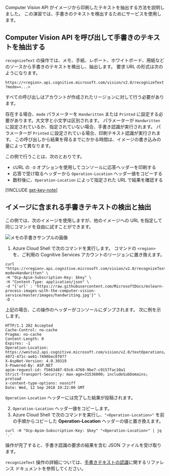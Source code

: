 Computer Vision API がイメージから印刷したテキストを抽出する方法を説明しました。 この演習では、手書きのテキストを検出するためにサービスを使用します。

## <a name="calling-the-computer-vision-api-to-extract-handwritten-text"></a>Computer Vision API を呼び出して手書きのテキストを抽出する

`recognizeText` の操作では、メモ、手紙、レポート、ホワイトボード、用紙などのソースから手書きのテキストを検出し、抽出します。 要求 URL の形式は次のようになります。

`https://<region>.api.cognitive.microsoft.com/vision/v2.0/recognizeText?mode=<...>`

すべての呼び出しはアカウントが作成されたリージョンに対して行う必要があります。

存在する場合、`mode` パラメーターを `Handwritten` または `Printed` に設定する必要があります。大文字と小文字は区別されます。 パラメーターが `Handwritten` に設定されているか、指定されていない場合、手書き認識が実行されます。 パラメーターが `Printed` に設定されている場合、印刷テキスト認識が実行されます。 この呼び出しから結果を得るまでにかかる時間は、イメージの書き込みの量によって異なります。

この例で行うことは、次のとおりです。

- cURL の `-D` オプションを使用してコンソールに応答ヘッダーを印刷する
- 応答で受け取るヘッダーから `Operation-Location` ヘッダー値をコピーする
- 数秒後に、`Operation-Location` によって指定された URL で結果を確認する

[!INCLUDE [get-key-note](./get-key.md)]

## <a name="detect-and-extract-handwritten-text-from-an-image"></a>イメージに含まれる手書きテキストの検出と抽出

この例では、次のイメージを使用しますが、他のイメージへの URL を指定して同じコマンドを自由に試すことができます。

![メモの手書きサンプルの画像](../media/6-handwriting.jpg)

1. Azure Cloud Shell で次のコマンドを実行します。 コマンドの `<region>` を、ご利用の Cognitive Services アカウントのリージョンに置き換えます。

```azurecli
curl "https://<region>.api.cognitive.microsoft.com/vision/v2.0/recognizeText?mode=Handwritten" \
-H "Ocp-Apim-Subscription-Key: $key" \
-H "Content-Type: application/json" \
-d "{'url' : 'https://raw.githubusercontent.com/MicrosoftDocs/mslearn-process-images-with-the-computer-vision-service/master/images/handwriting.jpg'}" \
-D - 
```

上記の場合、この操作のヘッダーがコンソールにダンプされます。 次に例を示します。

```azurecli
HTTP/1.1 202 Accepted
Cache-Control: no-cache
Pragma: no-cache
Content-Length: 0
Expires: -1
Operation-Location: https://westus2.api.cognitive.microsoft.com/vision/v2.0/textOperations/d0e9b397-4072-471c-ae61-7490bec8f077
X-AspNet-Version: 4.0.30319
X-Powered-By: ASP.NET
apim-request-id: f5663487-03c6-4760-9be7-c9157fac10a1
Strict-Transport-Security: max-age=31536000; includeSubDomains; preload
x-content-type-options: nosniff
Date: Wed, 12 Sep 2018 19:22:00 GMT
```

`Operation-Location` ヘッダーには完了した結果が投稿されます。

2. `Operation-Location` ヘッダー値をコピーします。
1. Azure Cloud Shell で次のコマンドを実行し、`"<Operation-Location>"` を前の手順からコピーした **Operation-Location** ヘッダーの値と置き換えます。

```azurecli
curl -H "Ocp-Apim-Subscription-Key: $key" "<Operation-Location>" | jq '.'
```

操作が完了すると、手書き認識の要求の結果を含む JSON ファイルを受け取ります。

`recognizeText` 操作の詳細については、[手書きテキストの認識](https://westus.dev.cognitive.microsoft.com/docs/services/5adf991815e1060e6355ad44/operations/587f2c6a154055056008f200)に関するリファレンス ドキュメントを参照してください。